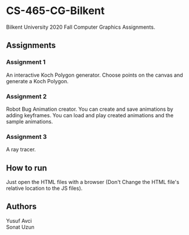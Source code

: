 # CS-465-CG-Bilkent
Bilkent University 2020 Fall Computer Graphics Assignments.

## Assignments
### Assignment 1
An interactive Koch Polygon generator. Choose points on the canvas and generate a Koch Polygon.
### Assignment 2
Robot Bug Animation creator. You can create and save animations by adding keyframes. You can load and play created animations and the sample animations.
### Assignment 3
A ray tracer.

## How to run

Just open the HTML files with a browser (Don't Change the HTML file's relative location to the JS files).

## Authors
Yusuf Avci\
Sonat Uzun

